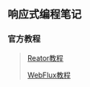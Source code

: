 ## 响应式编程笔记
### 官方教程
>[Reator教程](https://projectreactor.io/docs/core/release/reference/#getting-started) 
>
>[WebFlux教程](https://spring.io/guides/gs/reactive-rest-service/)
>